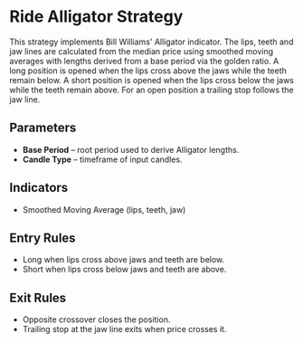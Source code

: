 # Ride Alligator Strategy

This strategy implements Bill Williams' Alligator indicator. The lips, teeth and jaw lines are calculated from the median price using smoothed moving averages with lengths derived from a base period via the golden ratio. A long position is opened when the lips cross above the jaws while the teeth remain below. A short position is opened when the lips cross below the jaws while the teeth remain above. For an open position a trailing stop follows the jaw line.

## Parameters
- **Base Period** – root period used to derive Alligator lengths.
- **Candle Type** – timeframe of input candles.

## Indicators
- Smoothed Moving Average (lips, teeth, jaw)

## Entry Rules
- Long when lips cross above jaws and teeth are below.
- Short when lips cross below jaws and teeth are above.

## Exit Rules
- Opposite crossover closes the position.
- Trailing stop at the jaw line exits when price crosses it.

